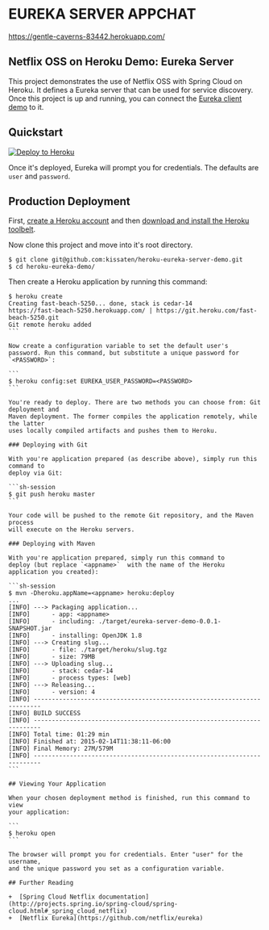 # EUREKA SERVER APPCHAT

https://gentle-caverns-83442.herokuapp.com/


## Netflix OSS on Heroku Demo: Eureka Server

This project demonstrates the use of Netflix OSS with Spring Cloud on Heroku. It defines a Eureka server
that can be used for service discovery. Once this project is up and running, you can connect the 
[Eureka client demo](https://github.com/kissaten/heroku-eureka-client-demo) to it.

## Quickstart

[![Deploy to Heroku](https://www.herokucdn.com/deploy/button.png)](https://heroku.com/deploy)

Once it's deployed, Eureka will prompt you for credentials. The defaults are `user` and `password`.

## Production Deployment

First, [create a Heroku account](http://dashboard.heroku.com)
and then [download and install the Heroku toolbelt](http://toolbelt.heroku.com).

Now clone this project and move into it's root directory.

```
$ git clone git@github.com:kissaten/heroku-eureka-server-demo.git
$ cd heroku-eureka-demo/
```

Then create a Heroku application by running this command:

````sh-session
$ heroku create
Creating fast-beach-5250... done, stack is cedar-14
https://fast-beach-5250.herokuapp.com/ | https://git.heroku.com/fast-beach-5250.git
Git remote heroku added
```

Now create a configuration variable to set the default user's
password. Run this command, but substitute a unique password for `<PASSWORD>`:

```
$ heroku config:set EUREKA_USER_PASSWORD=<PASSWORD>
```

You're ready to deploy. There are two methods you can choose from: Git deployment and
Maven deployment. The former compiles the application remotely, while the latter
uses locally compiled artifacts and pushes them to Heroku.

### Deploying with Git

With you're application prepared (as describe above), simply run this command to
deploy via Git:

```sh-session
$ git push heroku master
```

Your code will be pushed to the remote Git repository, and the Maven process
will execute on the Heroku servers.

### Deploying with Maven

With you're application prepared, simply run this command to
deploy (but replace `<appname>`  with the name of the Heroku application you created):

```sh-session
$ mvn -Dheroku.appName=<appname> heroku:deploy
...
[INFO] ---> Packaging application...
[INFO]      - app: <appname>
[INFO]      - including: ./target/eureka-server-demo-0.0.1-SNAPSHOT.jar
[INFO]      - installing: OpenJDK 1.8
[INFO] ---> Creating slug...
[INFO]      - file: ./target/heroku/slug.tgz
[INFO]      - size: 79MB
[INFO] ---> Uploading slug...
[INFO]      - stack: cedar-14
[INFO]      - process types: [web]
[INFO] ---> Releasing...
[INFO]      - version: 4
[INFO] ------------------------------------------------------------------------
[INFO] BUILD SUCCESS
[INFO] ------------------------------------------------------------------------
[INFO] Total time: 01:29 min
[INFO] Finished at: 2015-02-14T11:38:11-06:00
[INFO] Final Memory: 27M/579M
[INFO] ------------------------------------------------------------------------
```

## Viewing Your Application

When your chosen deployment method is finished, run this command to view
your application:

```
$ heroku open
```

The browser will prompt you for credentials. Enter "user" for the username,
and the unique password you set as a configuration variable.

## Further Reading

+  [Spring Cloud Netflix documentation](http://projects.spring.io/spring-cloud/spring-cloud.html#_spring_cloud_netflix)
+  [Netflix Eureka](https://github.com/netflix/eureka)
